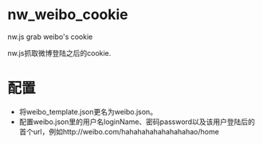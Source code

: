 # nw_weibo_cookie
nw.js grab weibo's cookie

nw.js抓取微博登陆之后的cookie.

# 配置 #
- 将weibo_template.json更名为weibo.json。
- 配置weibo.json里的用户名loginName、密码password以及该用户登陆后的首个url，例如http://weibo.com/hahahahahahahahahao/home